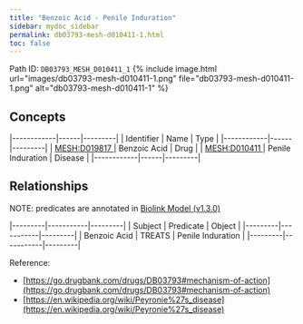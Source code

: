 ```yaml
---
title: "Benzoic Acid - Penile Induration"
sidebar: mydoc_sidebar
permalink: db03793-mesh-d010411-1.html
toc: false 
---
```



Path ID: `DB03793_MESH_D010411_1`
{% include image.html url="images/db03793-mesh-d010411-1.png" file="db03793-mesh-d010411-1.png" alt="db03793-mesh-d010411-1" %}

## Concepts

|------------|------|---------|
| Identifier | Name | Type    |
|------------|------|---------|
| <a href="https://identifiers.org/MESH:D019817">MESH:D019817 </a> | Benzoic Acid | Drug |
| <a href="https://identifiers.org/MESH:D010411">MESH:D010411 </a> | Penile Induration | Disease |
|------------|------|---------|

## Relationships


NOTE: predicates are annotated in <a href="https://github.com/biolink/biolink-model/releases/tag/v1.3.0">Biolink Model (v1.3.0)</a>

|---------|-----------|---------|
| Subject | Predicate | Object  |
|---------|-----------|---------|
| Benzoic Acid | TREATS | Penile Induration |
|---------|-----------|---------|

Reference: 
  - [https://go.drugbank.com/drugs/DB03793#mechanism-of-action](https://go.drugbank.com/drugs/DB03793#mechanism-of-action)
  - [https://en.wikipedia.org/wiki/Peyronie%27s_disease](https://en.wikipedia.org/wiki/Peyronie%27s_disease)
